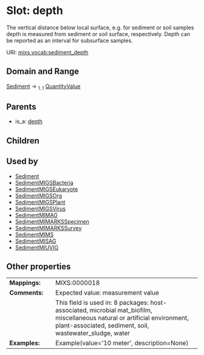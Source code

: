 
# Slot: depth


The vertical distance below local surface, e.g. for sediment or soil samples depth is measured from sediment or soil surface, respectively. Depth can be reported as an interval for subsurface samples.

URI: [mixs.vocab:sediment_depth](https://w3id.org/mixs/vocab/sediment_depth)


## Domain and Range

[Sediment](Sediment.md) &#8594;  <sub>1..1</sub> [QuantityValue](QuantityValue.md)

## Parents

 *  is_a: [depth](depth.md)

## Children


## Used by

 * [Sediment](Sediment.md)
 * [SedimentMIGSBacteria](SedimentMIGSBacteria.md)
 * [SedimentMIGSEukaryote](SedimentMIGSEukaryote.md)
 * [SedimentMIGSOrg](SedimentMIGSOrg.md)
 * [SedimentMIGSPlant](SedimentMIGSPlant.md)
 * [SedimentMIGSVirus](SedimentMIGSVirus.md)
 * [SedimentMIMAG](SedimentMIMAG.md)
 * [SedimentMIMARKSSpecimen](SedimentMIMARKSSpecimen.md)
 * [SedimentMIMARKSSurvey](SedimentMIMARKSSurvey.md)
 * [SedimentMIMS](SedimentMIMS.md)
 * [SedimentMISAG](SedimentMISAG.md)
 * [SedimentMIUVIG](SedimentMIUVIG.md)

## Other properties

|  |  |  |
| --- | --- | --- |
| **Mappings:** | | MIXS:0000018 |
| **Comments:** | | Expected value: measurement value |
|  | | This field is used in: 8 packages: host-associated, microbial mat_biofilm, miscellaneous natural or artificial environment, plant-associated, sediment, soil, wastewater_sludge, water |
| **Examples:** | | Example(value='10 meter', description=None) |

